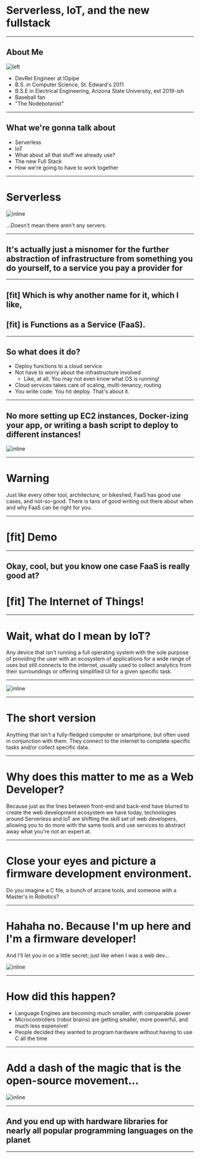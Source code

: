 # Serverless, IoT, and the new fullstack

---

## About Me

![left](img/profile.jpeg)

* DevRel Engineer at IOpipe
* B.S. in Computer Science, St. Edward's 2011
* B.S.E in Electrical Engineering, Arizona State University, est 2019-ish
* Baseball fan
* "The Nodebotanist"

---

## What we're gonna talk about

* Serverless
* IoT
* What about all that stuff we already use?
* The new Full Stack
* How we're going to have to work together

---

# Serverless

![inline](img/yaywut.jpg)

...Doesn't mean there aren't any servers.

---

## It's actually just a misnomer for the further abstraction of infrastructure from something you do yourself, to a service you pay a provider for

---

## [fit] Which is why another name for it, which I like, 
## [fit] is Functions as a Service (FaaS).

---

## So what does it do?

* Deploy functions to a cloud service
* Not have to worry about the infrastructure involved
	* Like, at all. You may not even know what OS is running!
* Cloud services takes care of scaling, multi-tenancy, routing
* You write code. You hit deploy. That's about it.

---

## No more setting up EC2 instances, Docker-izing your app, or writing a bash script to deploy to different instances!

![inline](img/yey.gif)

---

# Warning

Just like every other tool, architecture, or bikeshed, FaaS has good use cases, and not-so-good. There is tans of good writing out there about when and why FaaS can be right for you.

---

# [fit] Demo

---

## Okay, cool, but you know one case FaaS is really good at?
# [fit] The Internet of Things!

---

# Wait, what do I mean by IoT?

Any device that isn't running a full operating system with the sole purpose of providing the user with an ecosystem of applications for a wide range of uses but still connects to the internet, usually used to collect analytics from their surroundings or offering simplified UI for a given specific task.

---

![inline](img/what-marceline.gif)

---

# The short version

Anything that isn't a fully-fledged computer or smartphone, but often used in conjunction with them. They connect to the internet to complete specific tasks and/or collect specific data.

---

# Why does this matter to me as a Web Developer?

Because just as the lines between front-end and back-end have blurred to create the web development ecosystem we have today, technologies around Serverless and IoT are shifting the skill set of web developers, allowing you to do more with the same tools and use services to abstract away what you're not an expert at.

---

# Close your eyes and picture a firmware development environment.

Do you imagine a C file, a bunch of arcane tools, and someone with a Master's in Robotics?

---

# Hahaha no. Because I'm up here and I'm a firmware developer!

And I'll let you in on a little secret; just like when I was a web dev...

![inline](img/no-idea-what-im-doing.gif)

---

# How did this happen?

* Language Engines are becoming much smaller, with comparable power
* Microcontrollers (robot brains) are getting smaller, more powerful, and much less expensive!
* People decided they wanted to program hardware without having to use C all the time

---

# Add a dash of the magic that is the open-source movement...

![inline](img/katamari.gif)

---

## And you end up with hardware libraries for nearly all popular programming languages on the planet

---




